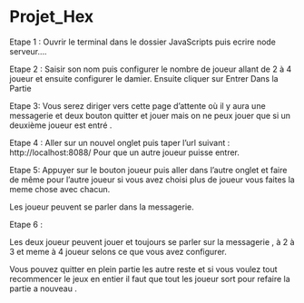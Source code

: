 # Projet_Hex

Etape 1 :
Ouvrir le terminal dans le dossier JavaScripts puis ecrire node serveur….


Etape 2 :
Saisir son nom puis configurer le nombre de joueur allant de 2 à 4 joueur et ensuite
configurer le damier.
Ensuite cliquer sur Entrer Dans la Partie

Etape 3:
Vous serez diriger vers cette page d’attente où il y aura une messagerie et deux bouton quitter et jouer mais on ne peux jouer que si un deuxième joueur est entré .

Etape 4 :
Aller sur un nouvel onglet puis taper l’url suivant :  http://localhost:8088/
Pour que un autre joueur puisse entrer.

Etape 5:
Appuyer sur le bouton joueur puis aller dans l’autre onglet et faire de même pour l’autre joueur si vous avez choisi plus de joueur vous faites la meme chose avec chacun.


Les joueur peuvent se parler dans la messagerie.

Etape 6 :

Les deux joueur peuvent jouer et toujours se parler sur la messagerie ,
à 2 à 3 et meme à 4 joueur selons ce que vous avez configurer.

Vous pouvez quitter en plein partie les autre reste et si vous voulez tout recommencer le jeux en entier il faut que tout les joueur sort pour refaire la partie a nouveau .





